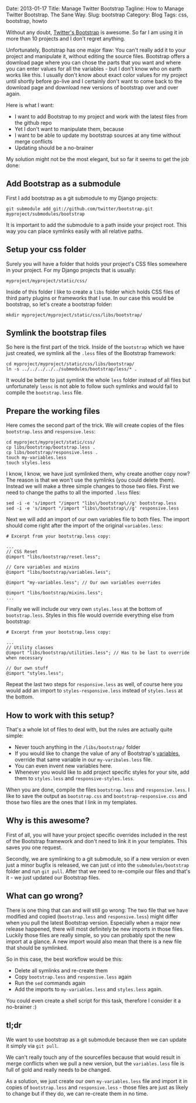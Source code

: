 Date: 2013-01-17
Title: Manage Twitter Bootstrap
Tagline: How to Manage Twitter Bootstrap. The Sane Way.
Slug: bootstrap
Category: Blog
Tags: css, bootstrap, howto

Without any doubt, [Twitter's Bootstrap](http://twitter.github.com/bootstrap/)
is awesome. So far I am using it in more than 10 projects and I don't regret
anything.

Unfortunately, Bootstrap has one major flaw: You can't really add it to your
project and manipulate it, without editing the source files. Bootstrap offers
a download page where you can chose the parts that you want and where you can
enter values for all the variables - but I don't know who on earth works like
this. I usually don't know about exact color values for my project until
shortly before go-live and I certainly don't want to come back to the download
page and download new versions of bootstrap over and over again.

Here is what I want:

* I want to add Bootstrap to my project and work with the latest files from
  the github repo
* Yet I don't want to manipulate them, because
* I want to be able to update my bootstrap sources at any time without merge
  conflicts
* Updating should be a no-brainer

My solution might not be the most elegant, but so far it seems to get the job
done:


Add Bootstrap as a submodule
----------------------------

First I add bootstrap as a git submodule to my Django projects:

    git submodule add git://github.com/twitter/bootstrap.git myproject/submodules/bootstrap

It is important to add the submodule to a path inside your project root. This
way you can place symlinks easily with all relative paths.


Setup your css folder
---------------------

Surely you will have a folder that holds your project's CSS files somewhere in
your project. For my Django projects that is usually:

    myproject/myproject/static/css/

Inside of this folder I like to create a `libs` folder which holds CSS files
of third party plugins or frameworks that I use. In our case this would be
bootstrap, so let's create a bootstrap folder:

    mkdir myproject/myproject/static/css/libs/bootstrap/


Symlink the bootstrap files
---------------------------

So here is the first part of the trick. Inside of the `bootstrap` which we have
just created, we symlink all the `.less` files of the Bootstrap framework:

    cd myproject/myproject/static/css/libs/bootstrap/
    ln -s ../../../../../submodules/bootstrap/less/* .

It would be better to just symlink the whole `less` folder instead of all files
but unfortunately `lessc` is not able to follow such symlinks and would fail
to compile the `bootstrap.less` file.


Prepare the working files
-------------------------

Here comes the second part of the trick. We will create copies of the files
`bootstrap.less` and `responsive.less`:

    cd myproject/myproject/static/css/
    cp libs/bootstrap/bootstrap.less .
    cp libs/bootstrap/responsive.less .
    touch my-variables.less
    touch styles.less

I know, I know, we have just symlinked them, why create another copy now? The
reason is that we won't use the symlinks (you could delete them). Instead
we will make a three simple changes to those two files. First we need to change
the paths to all the imported `.less` files:

    sed -i -e 's/import "/import "libs\/bootstrap\//g' bootstrap.less
    sed -i -e 's/import "/import "libs\/bootstrap\//g' responsive.less

Next we will add an import of our own variables file to both files. The import
should come right after the import of the original `variables.less`:

    # Excerpt from your bootstrap.less copy:

    ...
    // CSS Reset
    @import "libs/bootstrap/reset.less";

    // Core variables and mixins
    @import "libs/bootstrap/variables.less";

    @import "my-variables.less"; // Our own variables overrides

    @import "libs/bootstrap/mixins.less";
    ...

Finally we will include our very own `styles.less` at the bottom of
`bootstrap.less`. Styles in this file would override everything else from
bootstrap:

    # Excerpt from your bootstrap.less copy:

    ...
    // Utility classes
    @import "libs/bootstrap/utilities.less"; // Has to be last to override when necessary

    // Our own stuff
    @import "styles.less";

Repeat the last two steps for `responsive.less` as well, of course here you
would add an import to `styles-responsive.less` instead of `styles.less` at the 
bottom.


How to work with this setup?
----------------------------

That's a whole lot of files to deal with, but the rules are actually quite
simple:

* Never touch anything in the `/libs/bootstrap/` folder
* If you would like to change the value of any of Bootstrap's
  [variables](https://github.com/twitter/bootstrap/blob/master/less/variables.less),
  override that same variable in our `my-varibales.less` file.
* You can even invent new variables here.
* Whenever you would like to add project specific styles for your site, add
  them to `styles.less` and `responsive-styles.less`.

When you are done, compile the files `bootstrap.less` and `responsive.less`. I
like to save the output as `bootstrap.css` and `bootstrap-responsive.css` and
those two files are the ones that I link in my templates.


Why is this awesome?
--------------------

First of all, you will have your project specific overrides included in the
rest of the Bootstrap framework and don't need to link it in your templates.
This saves you one request.

Secondly, we are symlinking to a git submodule, so if a new version or even
just a minor bugfix is released, we can just `cd` into the
`submodules/bootstrap` folder and run `git pull`. After that we need to
re-compile our files and that's it - we just updated our Bootstrap files.


What can go wrong?
------------------

There is one thing that can and will still go wrong: The two file that we have
modified and copied (`bootstrap.less` and `responsive.less`) might differ
when you pull the latest Bootstrap version. Especially when a major new release
happened, there will most definitely be new imports in those files. Luckily
those files are really simple, so you can probably spot the new import at a
glance. A new import would also mean that there is a new file that should be
symlinked.

So in this case, the best workflow would be this:

* Delete all symlinks and re-create them
* Copy `bootstrap.less` and `responsive.less` again
* Run the `sed` commands again
* Add the imports to `my-variables.less` and `styles.less` again.

You could even create a shell script for this task, therefore I consider it
a no-brainer :)


tl;dr
-----

We want to use bootstrap as a git submodule because then we can update it
simply via `git pull`.

We can't really touch any of the sourcefiles because that would result in merge
conflicts when we pull a new version, but the `variables.less` file is full of
gold and really needs to be changed.

As a solution, we just create our own `my-variables.less` file and import it
in copies of `bootstrap.less` and `responsive.less` - those files are just as
likely to change but if they do, we can re-create them in no time.
